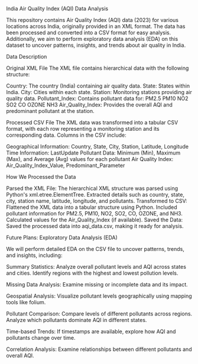 India Air Quality Index (AQI) Data Analysis

This repository contains Air Quality Index (AQI) data (2023) for various locations across India, originally provided in an XML format. The data has been processed and converted into a CSV format for easy analysis. Additionally, we aim to perform exploratory data analysis (EDA) on this dataset to uncover patterns, insights, and trends about air quality in India.

Data Description

Original XML File
The XML file contains hierarchical data with the following structure:

Country: The country (India) containing air quality data.
State: States within India.
City: Cities within each state.
Station: Monitoring stations providing air quality data.
Pollutant_Index: Contains pollutant data for:
PM2.5
PM10
NO2
SO2
CO
OZONE
NH3
Air_Quality_Index: Provides the overall AQI and predominant pollutant at the station.

Processed CSV File
The XML data was transformed into a tabular CSV format, with each row representing a monitoring station and its corresponding data. Columns in the CSV include:

Geographical Information: Country, State, City, Station, Latitude, Longitude
Time Information: LastUpdate
Pollutant Data: Minimum (Min), Maximum (Max), and Average (Avg) values for each pollutant
Air Quality Index: Air_Quality_Index_Value, Predominant_Parameter

How We Processed the Data

Parsed the XML File:
The hierarchical XML structure was parsed using Python's xml.etree.ElementTree.
Extracted details such as country, state, city, station name, latitude, longitude, and pollutants.
Transformed to CSV:
Flattened the XML data into a tabular structure using Python.
Included pollutant information for PM2.5, PM10, NO2, SO2, CO, OZONE, and NH3.
Calculated values for the Air_Quality_Index (if available).
Saved the Data:
Saved the processed data into aqi_data.csv, making it ready for analysis.

Future Plans: Exploratory Data Analysis (EDA)

We will perform detailed EDA on the CSV file to uncover patterns, trends, and insights, including:

Summary Statistics:
Analyze overall pollutant levels and AQI across states and cities.
Identify regions with the highest and lowest pollution levels.

Missing Data Analysis:
Examine missing or incomplete data and its impact.

Geospatial Analysis:
Visualize pollutant levels geographically using mapping tools like folium.

Pollutant Comparison:
Compare levels of different pollutants across regions.
Analyze which pollutants dominate AQI in different states.

Time-based Trends:
If timestamps are available, explore how AQI and pollutants change over time.

Correlation Analysis:
Examine relationships between different pollutants and overall AQI.

